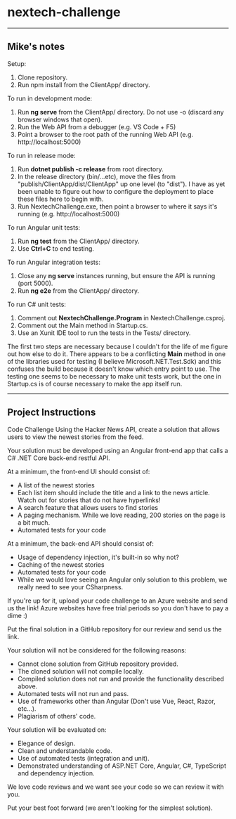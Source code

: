 # nextech-challenge

---

Mike's notes
-

Setup:

1. Clone repository.
2. Run npm install from the ClientApp/ directory.

To run in development mode:

1. Run **ng serve** from the ClientApp/ directory.  Do not use -o (discard any browser windows that open).
2. Run the Web API from a debugger (e.g. VS Code + F5)
3. Point a browser to the root path of the running Web API (e.g. http://localhost:5000)

To run in release mode:

1. Run **dotnet publish -c release** from root directory.
2. In the release directory (bin/...etc), move the files from "publish/ClientApp/dist/ClientApp" up one level (to "dist").  I have as yet been unable to figure out how to configure the deployment to place these files here to begin with.
3. Run NextechChallenge.exe, then point a browser to where it says it's running (e.g. http://localhost:5000)

To run Angular unit tests:

1. Run **ng test** from the ClientApp/ directory.
2. Use **Ctrl+C** to end testing.

To run Angular integration tests:

1. Close any **ng serve** instances running, but ensure the API is running (port 5000).
2. Run **ng e2e** from the ClientApp/ directory.

To run C# unit tests:

1. Comment out **<StartupObject>NextechChallenge.Program</StartupObject>** in NextechChallenge.csproj.
2. Comment out the Main method in Startup.cs.
3. Use an Xunit IDE tool to run the tests in the Tests/ directory.

The first two steps are necessary because I couldn't for the life of me figure out how else to do it.  There appears to be a conflicting **Main** method in one of the libraries used for testing (I believe Microsoft.NET.Test.Sdk) and this confuses the build because it doesn't know which entry point to use.  The testing one seems to be necessary to make unit tests work, but the one in Startup.cs is of course necessary to make the app itself run.

---

Project Instructions
-

Code Challenge
Using the Hacker News API, create a solution that allows users to view the newest stories from the feed.

Your solution must be developed using an Angular front-end app that calls a C# .NET Core back-end restful API.

At a minimum, the front-end UI should consist of:

- A list of the newest stories
- Each list item should include the title and a link to the news article. Watch out for stories that do not have hyperlinks!
- A search feature that allows users to find stories
- A paging mechanism. While we love reading, 200 stories on the page is a bit much.
- Automated tests for your code

At a minimum, the back-end API should consist of:

- Usage of dependency injection, it's built-in so why not?
- Caching of the newest stories
- Automated tests for your code
- While we would love seeing an Angular only solution to this problem, we really need to see your CSharpness.

If you're up for it, upload your code challenge to an Azure website and send us the link! Azure websites have free trial periods so you don't have to pay a dime :)

Put the final solution in a GitHub repository for our review and send us the link.

Your solution will not be considered for the following reasons:

- Cannot clone solution from GitHub repository provided.
- The cloned solution will not compile locally.
- Compiled solution does not run and provide the functionality described above.
- Automated tests will not run and pass.
- Use of frameworks other than Angular (Don't use Vue, React, Razor, etc...).
- Plagiarism of others' code.

Your solution will be evaluated on:

- Elegance of design.
- Clean and understandable code.
- Use of automated tests (integration and unit).
- Demonstrated understanding of ASP.NET Core, Angular, C#, TypeScript and dependency injection.

We love code reviews and we want see your code so we can review it with you.

Put your best foot forward (we aren't looking for the simplest solution).


